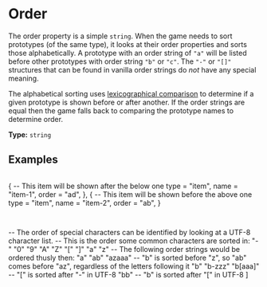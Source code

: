 # Order

The order property is a simple `string`. When the game needs to sort prototypes (of the same type), it looks at their order properties and sorts those alphabetically. A prototype with an order string of `"a"` will be listed before other prototypes with order string `"b"` or `"c"`. The `"-"` or `"[]"` structures that can be found in vanilla order strings do *not* have any special meaning.

The alphabetical sorting uses [lexicographical comparison](https://en.wikipedia.org/wiki/Lexicographic_order) to determine if a given prototype is shown before or after another. If the order strings are equal then the game falls back to comparing the prototype names to determine order.

**Type:** `string`

## Examples

```
```
{  -- This item will be shown after the below one
  type = "item",
  name = "item-1",
  order = "ad",
},
{  -- This item will be shown before the above one
  type = "item",
  name = "item-2",
  order = "ab",
}
```
```

```
```
-- The order of special characters can be identified by looking at a UTF-8 character list.
-- This is the order some common characters are sorted in:
"-"
"0"
"9"
"A"
"Z"
"["
"]"
"a"
"z"
-- The following order strings would be ordered thusly then:
"a"
"ab"
"azaaa"  -- "b" is sorted before "z", so "ab" comes before "az", regardless of the letters following it
"b"
"b-zzz"
"b[aaa]" -- "[" is sorted after "-" in UTF-8
"bb"  -- "b" is sorted after "[" in UTF-8
]
```
```

